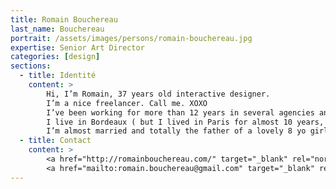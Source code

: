 ```yaml
---
title: Romain Bouchereau
last_name: Bouchereau
portrait: /assets/images/persons/romain-bouchereau.jpg
expertise: Senior Art Director
categories: [design]
sections:
  - title: Identité
    content: >
        Hi, I’m Romain, 37 years old interactive designer.
        I’m a nice freelancer. Call me. XOXO
        I’ve been working for more than 12 years in several agencies and as a freelancer for the past 5 years.
        I live in Bordeaux ( but I lived in Paris for almost 10 years, so I'm cool. By the way, if you still live there, you should move, your flat is too small, you deserve better).
        I’m almost married and totally the father of a lovely 8 yo girl and a 2 and half yo boy. Besides my passion for work (bla bla bla), what I like the most is :Video Games, Comics (the european / indie ones, not the DC / Marvel type of always the same shit ones), Music, Motion Design AND Video Games.
  - title: Contact
    content: >
        <a href="http://romainbouchereau.com/" target="_blank" rel="noreferrer">Site</a> –
        <a href="mailto:romain.bouchereau@gmail.com" target="_blank" rel="noreferrer">Mail</a>
---
```

